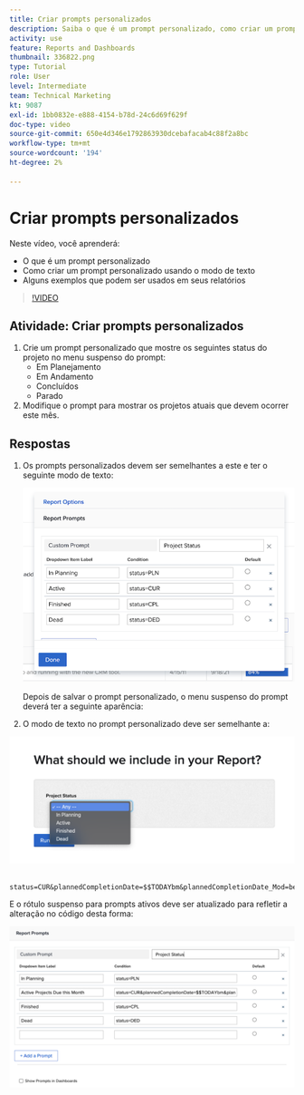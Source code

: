 ```yaml
---
title: Criar prompts personalizados
description: Saiba o que é um prompt personalizado, como criar um prompt personalizado usando o modo de texto e alguns exemplos que você pode usar nos relatórios no Workfront.
activity: use
feature: Reports and Dashboards
thumbnail: 336822.png
type: Tutorial
role: User
level: Intermediate
team: Technical Marketing
kt: 9087
exl-id: 1bb0832e-e888-4154-b78d-24c6d69f629f
doc-type: video
source-git-commit: 650e4d346e1792863930dcebafacab4c88f2a8bc
workflow-type: tm+mt
source-wordcount: '194'
ht-degree: 2%

---
```


# Criar prompts personalizados

Neste vídeo, você aprenderá:

* O que é um prompt personalizado
* Como criar um prompt personalizado usando o modo de texto
* Alguns exemplos que podem ser usados em seus relatórios

>[!VIDEO](https://video.tv.adobe.com/v/336822/?quality=12&learn=on)

## Atividade: Criar prompts personalizados

1. Crie um prompt personalizado que mostre os seguintes status do projeto no menu suspenso do prompt:
   * Em Planejamento
   * Em Andamento
   * Concluídos
   * Parado
1. Modifique o prompt para mostrar os projetos atuais que devem ocorrer este mês.

## Respostas

1. Os prompts personalizados devem ser semelhantes a este e ter o seguinte modo de texto:

   ![Uma imagem da tela para criar um novo filtro no modo de texto](assets/cp-01.png)

   Depois de salvar o prompt personalizado, o menu suspenso do prompt deverá ter a seguinte aparência:

1. O modo de texto no prompt personalizado deve ser semelhante a:

![Uma imagem da tela para criar um novo filtro no modo de texto](assets/cp-02.png)

```
   status=CUR&plannedCompletionDate=$$TODAYbm&plannedCompletionDate_Mod=between&plannedCompletionDate_Range=$$TODAYem 
```

E o rótulo suspenso para prompts ativos deve ser atualizado para refletir a alteração no código desta forma:

![Uma imagem da tela para criar um novo filtro no modo de texto](assets/cp-02a.png)

